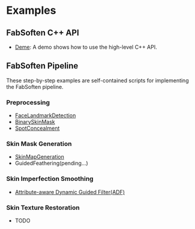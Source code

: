# Examples

## FabSoften C++ API

- [Deme](./Demo): A demo shows how to use the high-level C++ API.

## FabSoften Pipeline 

These step-by-step examples are self-contained scripts for implementing the FabSoften pipeline.

### Preprocessing

- [FaceLandmarkDetection](./FaceLandmarkDetection)
- [BinarySkinMask](./BinarySkinMask) 
- [SpotConcealment](./SpotConcealment)

### Skin Mask Generation

- [SkinMapGeneration](./SkinMapGeneration)
- GuidedFeathering(pending...)

### Skin Imperfection Smoothing

- [Attribute-aware Dynamic Guided Filter(ADF)](./ADF)

### Skin Texture Restoration

- TODO

